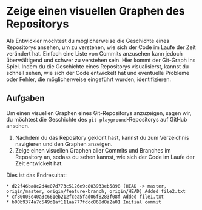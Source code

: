 # Zeige einen visuellen Graphen des Repositorys

Als Entwickler möchtest du möglicherweise die Geschichte eines Repositorys ansehen, um zu verstehen, wie sich der Code im Laufe der Zeit verändert hat. Einfach eine Liste von Commits anzusehen kann jedoch überwältigend und schwer zu verstehen sein. Hier kommt der Git-Graph ins Spiel. Indem du die Geschichte eines Repositorys visualisierst, kannst du schnell sehen, wie sich der Code entwickelt hat und eventuelle Probleme oder Fehler, die möglicherweise eingeführt wurden, identifizieren.

## Aufgaben

Um einen visuellen Graphen eines Git-Repositorys anzuzeigen, sagen wir, du möchtest die Geschichte des `git-playground`-Repositorys auf GitHub ansehen.

1. Nachdem du das Repository geklont hast, kannst du zum Verzeichnis navigieren und den Graphen anzeigen.
2. Zeige einen visuellen Graphen aller Commits und Branches im Repository an, sodass du sehen kannst, wie sich der Code im Laufe der Zeit entwickelt hat.

Dies ist das Endresultat:

```
* d22f46ba8c2d4e07d773c5126e9c803933eb5898 (HEAD -> master, origin/master, origin/feature-branch, origin/HEAD) Added file2.txt
* cf80005e40a3c661eb212fcea5fad06f8283f08f Added file1.txt
* b00b9374a7c549d1af111aa777fdcc868d8a2a01 Initial commit
```
